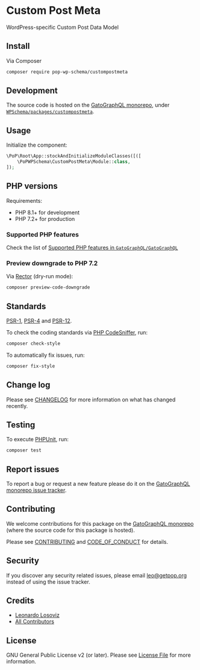 # Custom Post Meta

<!--
[![Build Status][ico-travis]][link-travis]
[![Quality Score][ico-code-quality]][link-code-quality]
[![Software License][ico-license]](LICENSE.md)
[![Latest Version on Packagist][ico-version]][link-packagist]
[![Coverage Status][ico-scrutinizer]][link-scrutinizer]
[![Total Downloads][ico-downloads]][link-downloads]
-->

WordPress-specific Custom Post Data Model

## Install

Via Composer

``` bash
composer require pop-wp-schema/custompostmeta
```

## Development

The source code is hosted on the [GatoGraphQL monorepo](https://github.com/GatoGraphQL/GatoGraphQL), under [`WPSchema/packages/custompostmeta`](https://github.com/GatoGraphQL/GatoGraphQL/tree/master/layers/WPSchema/packages/custompostmeta).

## Usage

Initialize the component:

``` php
\PoP\Root\App::stockAndInitializeModuleClasses([([
    \PoPWPSchema\CustomPostMeta\Module::class,
]);
```

## PHP versions

Requirements:

- PHP 8.1+ for development
- PHP 7.2+ for production

### Supported PHP features

Check the list of [Supported PHP features in `GatoGraphQL/GatoGraphQL`](https://github.com/GatoGraphQL/GatoGraphQL/blob/master/docs/supported-php-features.md)

### Preview downgrade to PHP 7.2

Via [Rector](https://github.com/rectorphp/rector) (dry-run mode):

```bash
composer preview-code-downgrade
```

## Standards

[PSR-1](https://www.php-fig.org/psr/psr-1), [PSR-4](https://www.php-fig.org/psr/psr-4) and [PSR-12](https://www.php-fig.org/psr/psr-12).

To check the coding standards via [PHP CodeSniffer](https://github.com/squizlabs/PHP_CodeSniffer), run:

``` bash
composer check-style
```

To automatically fix issues, run:

``` bash
composer fix-style
```

## Change log

Please see [CHANGELOG](CHANGELOG.md) for more information on what has changed recently.

## Testing

To execute [PHPUnit](https://phpunit.de/), run:

``` bash
composer test
```

## Report issues

To report a bug or request a new feature please do it on the [GatoGraphQL monorepo issue tracker](https://github.com/GatoGraphQL/GatoGraphQL/issues).

## Contributing

We welcome contributions for this package on the [GatoGraphQL monorepo](https://github.com/GatoGraphQL/GatoGraphQL) (where the source code for this package is hosted).

Please see [CONTRIBUTING](CONTRIBUTING.md) and [CODE_OF_CONDUCT](CODE_OF_CONDUCT.md) for details.

## Security

If you discover any security related issues, please email leo@getpop.org instead of using the issue tracker.

## Credits

- [Leonardo Losoviz][link-author]
- [All Contributors][link-contributors]

## License

GNU General Public License v2 (or later). Please see [License File](LICENSE.md) for more information.

[ico-version]: https://img.shields.io/packagist/v/pop-wp-schema/custompostmeta.svg?style=flat-square
[ico-license]: https://img.shields.io/badge/license-GPLv2-brightgreen.svg?style=flat-square
[ico-travis]: https://img.shields.io/travis/pop-wp-schema/custompostmeta/master.svg?style=flat-square
[ico-scrutinizer]: https://img.shields.io/scrutinizer/coverage/g/pop-wp-schema/custompostmeta.svg?style=flat-square
[ico-code-quality]: https://img.shields.io/scrutinizer/g/pop-wp-schema/custompostmeta.svg?style=flat-square
[ico-downloads]: https://img.shields.io/packagist/dt/pop-wp-schema/custompostmeta.svg?style=flat-square

[link-packagist]: https://packagist.org/packages/pop-wp-schema/custompostmeta
[link-travis]: https://travis-ci.org/pop-wp-schema/custompostmeta
[link-scrutinizer]: https://scrutinizer-ci.com/g/pop-wp-schema/custompostmeta/code-structure
[link-code-quality]: https://scrutinizer-ci.com/g/pop-wp-schema/custompostmeta
[link-downloads]: https://packagist.org/packages/pop-wp-schema/custompostmeta
[link-author]: https://github.com/leoloso
[link-contributors]: ../../../../../../contributors
